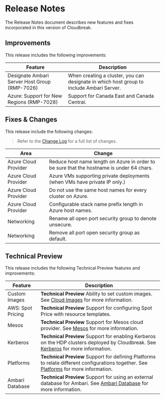 # Release Notes

The Release Notes document describes new features and fixes incorporated in this version of Cloudbreak.

## Improvements

This release includes the following improvements:

| Feature | Description |
|----|----|
| Designate Ambari Server Host Group (RMP-7026) | When creating a cluster, you can designate in which host group to include Ambari Server. |
| Azure: Support for New Regions (RMP-7028) | Support for Canada East and Canada Central. |

## Fixes & Changes

This release include the following changes:
> Refer to the [Change Log](changelog.md) for a full list of changes.

| Area | Change |
|---|---|
| Azure Cloud Provider | Reduce host name length on Azure in order to be sure that the hostname is under 64 chars. |
| Azure Cloud Provider | Azure VMs supporting private deployments (when VMs have private IP only.) |
| Azure Cloud Provider | Do not use the same host names for every cluster on Azure. |
| Azure Cloud Provider | Configurable stack name prefix length in Azure host names. |
| Networking | Rename all open port security group to denote unsecure. |
| Networking | Remove all port open security group as default. |

## Technical Preview

This release includes the following Technical Preview features and improvements:

| Feature | Description |
|----|----|
| Custom Images | **Technical Preview** Ability to set custom images. See [Cloud Images](images.md) for more information. |
| AWS: Spot Pricing | **Technical Preview** Support for configuring Spot Price with resource templates. |
| Mesos | **Technical Preview** Support for Mesos cloud provider. See [Mesos](mesos.md) for more information. |
| Kerberos | **Technical Preview** Support for enabling Kerberos on the HDP clusters deployed by Cloudbreak. See [Kerberos](kerberos.md) for more information. |
| Platforms | **Technical Preview** Support for defining Platforms to relate different configurations together. See [Platforms](topologies.md) for more information. |
| Ambari Database | **Technical Preview** Support for using an external database for Ambari. See [Ambari Database](database.md) for more information. |
